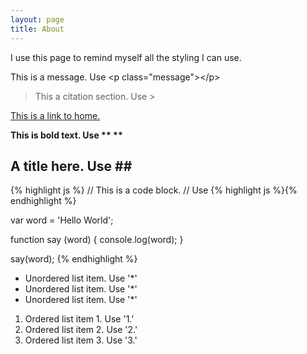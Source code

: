 ```yaml
---
layout: page
title: About
---
```


I use this page to remind myself all the styling I can use.

<p class="message">
    This is a message. Use &lt;p class=&quot;message&quot;&gt;&lt;/p&gt;
</p>

> This a citation section. Use &gt;

[This is a link to home.](http://solosodium.github.io)

**This is bold text. Use \*\* \*\***

## A title here. Use \#\#

{% highlight js %}
// This is a code block.
// Use \{\% highlight js \%\}\{\% endhighlight \%\}

var word = 'Hello World';

function say (word) {
    console.log(word);
}

say(word);
{% endhighlight %}

* Unordered list item. Use '*'
* Unordered list item. Use '*'
* Unordered list item. Use '*'

1. Ordered list item 1. Use '1.'
2. Ordered list item 2. Use '2.'
3. Ordered list item 3. Use '3.'
